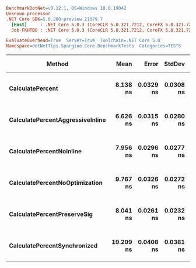 ``` ini

BenchmarkDotNet=v0.12.1, OS=Windows 10.0.19042
Unknown processor
.NET Core SDK=5.0.200-preview.21079.7
  [Host]     : .NET Core 5.0.3 (CoreCLR 5.0.321.7212, CoreFX 5.0.321.7212), X64 RyuJIT
  Job-FKHTBO : .NET Core 5.0.3 (CoreCLR 5.0.321.7212, CoreFX 5.0.321.7212), X64 RyuJIT

EvaluateOverhead=True  Server=True  Toolchain=.NET Core 5.0  
Namespace=dotNetTips.Spargine.Core.BenchmarkTests  Categories=TESTS  

```
|                           Method |      Mean |     Error |    StdDev |    StdErr |       Min |        Q1 |    Median |        Q3 |       Max |          Op/s | CI99.9% Margin | Iterations | Kurtosis | MValue | Skewness | Ratio | MannWhitney(10%)/p-values | Rank |                                                            LogicalGroup | Baseline | Code Size | Gen 0 | Gen 1 | Gen 2 | Allocated |
|--------------------------------- |----------:|----------:|----------:|----------:|----------:|----------:|----------:|----------:|----------:|--------------:|---------------:|-----------:|---------:|-------:|---------:|------:|-------------------------- |-----:|------------------------------------------------------------------------ |--------- |----------:|------:|------:|------:|----------:|
|                 **CalculatePercent** |  **8.138 ns** | **0.0329 ns** | **0.0308 ns** | **0.0079 ns** |  **8.104 ns** |  **8.117 ns** |  **8.128 ns** |  **8.152 ns** |  **8.204 ns** | **122,880,639.0** |      **0.0329 ns** |      **15.00** |    **2.281** |  **2.000** |   **0.8581** |  **1.00** |                 **Base: ?|?** |    **3** | **Job-FKHTBO(EvaluateOverhead=True, Server=True, Toolchain=.NET Core 5.0)** |      **Yes** |     **140 B** |     **-** |     **-** |     **-** |         **-** |
| **CalculatePercentAggressiveInline** |  **6.626 ns** | **0.0315 ns** | **0.0280 ns** | **0.0075 ns** |  **6.577 ns** |  **6.611 ns** |  **6.628 ns** |  **6.642 ns** |  **6.682 ns** | **150,916,491.1** |      **0.0315 ns** |      **14.00** |    **2.308** |  **2.000** |   **0.1488** |  **0.81** |     **Faster: 1.0000|0.0000** |    **1** | **Job-FKHTBO(EvaluateOverhead=True, Server=True, Toolchain=.NET Core 5.0)** |       **No** |     **186 B** |     **-** |     **-** |     **-** |         **-** |
|         **CalculatePercentNoInline** |  **7.956 ns** | **0.0296 ns** | **0.0277 ns** | **0.0072 ns** |  **7.908 ns** |  **7.943 ns** |  **7.955 ns** |  **7.973 ns** |  **8.012 ns** | **125,691,332.4** |      **0.0296 ns** |      **15.00** |    **2.266** |  **2.000** |   **0.0841** |  **0.98** |       **Same: 1.0000|1.0000** |    **2** | **Job-FKHTBO(EvaluateOverhead=True, Server=True, Toolchain=.NET Core 5.0)** |       **No** |     **140 B** |     **-** |     **-** |     **-** |         **-** |
|   **CalculatePercentNoOptimization** |  **9.767 ns** | **0.0326 ns** | **0.0272 ns** | **0.0076 ns** |  **9.724 ns** |  **9.737 ns** |  **9.778 ns** |  **9.782 ns** |  **9.802 ns** | **102,383,489.4** |      **0.0326 ns** |      **13.00** |    **1.550** |  **2.000** |  **-0.4687** |  **1.20** |     **Slower: 0.0000|1.0000** |    **4** | **Job-FKHTBO(EvaluateOverhead=True, Server=True, Toolchain=.NET Core 5.0)** |       **No** |     **149 B** |     **-** |     **-** |     **-** |         **-** |
|      **CalculatePercentPreserveSig** |  **8.041 ns** | **0.0261 ns** | **0.0232 ns** | **0.0062 ns** |  **8.013 ns** |  **8.028 ns** |  **8.033 ns** |  **8.052 ns** |  **8.094 ns** | **124,366,743.1** |      **0.0261 ns** |      **14.00** |    **2.810** |  **2.000** |   **0.9275** |  **0.99** |       **Same: 1.0000|1.0000** |    **2** | **Job-FKHTBO(EvaluateOverhead=True, Server=True, Toolchain=.NET Core 5.0)** |       **No** |     **140 B** |     **-** |     **-** |     **-** |         **-** |
|     **CalculatePercentSynchronized** | **19.209 ns** | **0.0408 ns** | **0.0381 ns** | **0.0098 ns** | **19.133 ns** | **19.190 ns** | **19.204 ns** | **19.231 ns** | **19.278 ns** |  **52,057,733.0** |      **0.0408 ns** |      **15.00** |    **2.308** |  **2.000** |  **-0.0176** |  **2.36** |     **Slower: 0.0000|1.0000** |    **5** | **Job-FKHTBO(EvaluateOverhead=True, Server=True, Toolchain=.NET Core 5.0)** |       **No** |     **252 B** |     **-** |     **-** |     **-** |         **-** |
